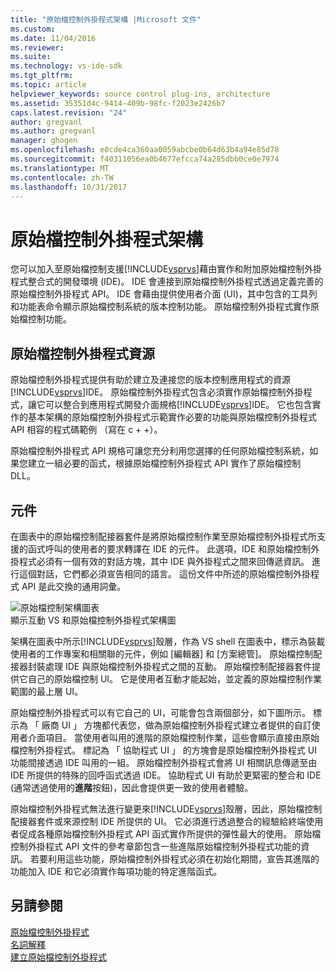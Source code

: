 ```yaml
---
title: "原始檔控制外掛程式架構 |Microsoft 文件"
ms.custom: 
ms.date: 11/04/2016
ms.reviewer: 
ms.suite: 
ms.technology: vs-ide-sdk
ms.tgt_pltfrm: 
ms.topic: article
helpviewer_keywords: source control plug-ins, architecture
ms.assetid: 35351d4c-9414-409b-98fc-f2023e2426b7
caps.latest.revision: "24"
author: gregvanl
ms.author: gregvanl
manager: ghogen
ms.openlocfilehash: e0cde4ca360aa0059abcbe0b64d63b4a94e85d78
ms.sourcegitcommit: f40311056ea0b4677efcca74a285dbb0ce0e7974
ms.translationtype: MT
ms.contentlocale: zh-TW
ms.lasthandoff: 10/31/2017
---
```

# <a name="source-control-plug-in-architecture"></a>原始檔控制外掛程式架構
您可以加入至原始檔控制支援[!INCLUDE[vsprvs](../../code-quality/includes/vsprvs_md.md)]藉由實作和附加原始檔控制外掛程式整合式的開發環境 (IDE)。 IDE 會連接到原始檔控制外掛程式透過定義完善的原始檔控制外掛程式 API。 IDE 會藉由提供使用者介面 (UI)，其中包含的工具列和功能表命令顯示原始檔控制系統的版本控制功能。 原始檔控制外掛程式實作原始檔控制功能。  
  
## <a name="source-control-plug-in-resources"></a>原始檔控制外掛程式資源  
 原始檔控制外掛程式提供有助於建立及連接您的版本控制應用程式的資源[!INCLUDE[vsprvs](../../code-quality/includes/vsprvs_md.md)]IDE。 原始檔控制外掛程式包含必須實作原始檔控制外掛程式，讓它可以整合到應用程式開發介面規格[!INCLUDE[vsprvs](../../code-quality/includes/vsprvs_md.md)]IDE。 它也包含實作的基本架構的原始檔控制外掛程式示範實作必要的功能與原始檔控制外掛程式 API 相容的程式碼範例 （寫在 c + +）。  
  
 原始檔控制外掛程式 API 規格可讓您充分利用您選擇的任何原始檔控制系統，如果您建立一組必要的函式，根據原始檔控制外掛程式 API 實作了原始檔控制 DLL。  
  
## <a name="components"></a>元件  
 在圖表中的原始檔控制配接器套件是將原始檔控制作業至原始檔控制外掛程式所支援的函式呼叫的使用者的要求轉譯在 IDE 的元件。 此選項，IDE 和原始檔控制外掛程式必須有一個有效的對話方塊，其中 IDE 與外掛程式之間來回傳遞資訊。 進行這個對話，它們都必須宣告相同的語言。 這份文件中所述的原始檔控制外掛程式 API 是此交換的通用詞彙。  
  
 ![原始檔控制架構圖表](../../extensibility/internals/media/vs_sccsdk_plug_in_arch.gif "vs_sccsdk_plug_in_arch")  
顯示互動 VS 和原始檔控制外掛程式架構圖  
  
 架構在圖表中所示[!INCLUDE[vsprvs](../../code-quality/includes/vsprvs_md.md)]殼層，作為 VS shell 在圖表中，標示為裝載使用者的工作專案和相關聯的元件，例如 [編輯器] 和 [方案總管]。 原始檔控制配接器封裝處理 IDE 與原始檔控制外掛程式之間的互動。 原始檔控制配接器套件提供它自己的原始檔控制 UI。 它是使用者互動才能起始，並定義的原始檔控制作業範圍的最上層 UI。  
  
 原始檔控制外掛程式可以有它自己的 UI，可能會包含兩個部分，如下圖所示。 標示為 「 廠商 UI 」 方塊都代表您，做為原始檔控制外掛程式建立者提供的自訂使用者介面項目。 當使用者叫用的進階的原始檔控制作業，這些會顯示直接由原始檔控制外掛程式。 標記為 「 協助程式 UI 」 的方塊會是原始檔控制外掛程式 UI 功能間接透過 IDE 叫用的一組。 原始檔控制外掛程式會將 UI 相關訊息傳遞至由 IDE 所提供的特殊的回呼函式透過 IDE。 協助程式 UI 有助於更緊密的整合和 IDE (通常透過使用的**進階**按鈕)，因此會提供更一致的使用者體驗。  
  
 原始檔控制外掛程式無法進行變更來[!INCLUDE[vsprvs](../../code-quality/includes/vsprvs_md.md)]殼層，因此，原始檔控制配接器套件或來源控制 IDE 所提供的 UI。 它必須進行透過整合的經驗給終端使用者促成各種原始檔控制外掛程式 API 函式實作所提供的彈性最大的使用。 原始檔控制外掛程式 API 文件的參考章節包含一些進階原始檔控制外掛程式功能的資訊。 若要利用這些功能，原始檔控制外掛程式必須在初始化期間，宣告其進階的功能加入 IDE 和它必須實作每項功能的特定進階函式。  
  
## <a name="see-also"></a>另請參閱  
 [原始檔控制外掛程式](../../extensibility/source-control-plug-ins.md)   
 [名詞解釋](../../extensibility/source-control-plug-in-glossary.md)   
 [建立原始檔控制外掛程式](../../extensibility/internals/creating-a-source-control-plug-in.md)
